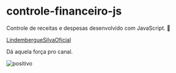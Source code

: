 # controle-financeiro-js

Controle de receitas e despesas desenvolvido com JavaScript.
:guitar:

[LindembergueSilvaOficial](https://www.youtube.com/c/lindemberguesilva)

Dá aquela força pro canal.

![positivo](https://toppng.com/show_download/175771/positivo-sinal-positivo-e-negativo/large)
